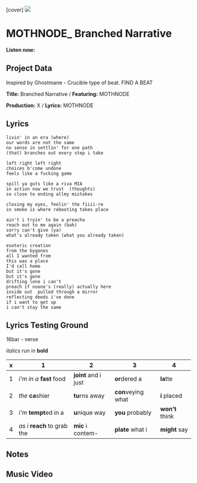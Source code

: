 [cover] ![](57175019_319474918741616_8502199518755923887_n.jpg)

# MOTHNODE_ Branched Narrative

**Listen now:** 

## Project Data

Inspired by Ghostmane - Crucible type of beat.
FIND A BEAT

**Title:** Branched Narrative / **Featuring:** MOTHNODE

**Production:** X / **Lyrics:** MOTHNODE

## Lyrics

```
livin' in an era (where)
our words are not the same
no sense in settlin' for one path
(that) branches out every step i take

left right left right
choices b'come undone
feels like a fucking game

spill ya guts like a riva MIA
in action now we trust  (thoughts)
so close to ending allmy mistakes

closing my eyes, feelin' the fiiii-re
in smoke is where rebooting takes place

ain't i tryin' to be a preacha
reach out to me again (bah)
sorry can't give (ya)
what's already taken (what you already taken)

esoteric creation
from the bygones
all I wanted from
this was a place
I'd call home
but it's gone
but it's gone
drifting lone i can't
preach if noone's (really) actually here
inside out  pulled through a mirror
reflecting deeds i've done
if i want to get up
i can't stay the same

```

## Lyrics Testing Ground

16bar - verse

*italics* run in
**bold**

| x | 1 | 2 | 3 | 4 |
|---|---|---|---|---|
| 1 | *i'm in a* **fast** food | **joint** and i just  | **or**dered a  | **la**tte  |
| 2 | *the* **ca**shier | **tu**rns away  |  **con**veying what |  **i** placed |
| 3 | *i'm* **tempt**ed in a | **u**nique way  |  **you** probably |  **won't** think |
| 4 | *as i* **reach** to grab the |  **mic** i contem-  | **plate** what i | **might** say |

## Notes

## Music Video
